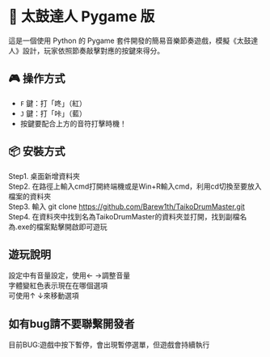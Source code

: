 # 🥁 太鼓達人 Pygame 版

這是一個使用 Python 的 Pygame 套件開發的簡易音樂節奏遊戲，模擬《太鼓達人》設計，玩家依照節奏敲擊對應的按鍵來得分。

## 🎮 操作方式

- `F` 鍵：打「咚」（紅）
- `J` 鍵：打「咔」（藍）
- 按鍵要配合上方的音符打擊時機！

## 📦 安裝方式

Step1. 桌面新增資料夾<br>
Step2. 在路徑上輸入cmd打開終端機或是Win+R輸入cmd，利用cd切換至要放入檔案的資料夾<br>
Step3. 輸入 git clone https://github.com/Barew1th/TaikoDrumMaster.git<br>
Step4. 在資料夾中找到名為TaikoDrumMaster的資料夾並打開，找到副檔名為.exe的檔案點擊開啟即可遊玩

## 遊玩說明
設定中有音量設定，使用← →調整音量<br>
字體變紅色表示現在在哪個選項<br>
可使用↑ ↓來移動選項


## 如有bug請不要聯繫開發者<br>
目前BUG:遊戲中按下暫停，會出現暫停選單，但遊戲會持續執行


